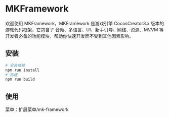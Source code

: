 # MKFramework

欢迎使用 MKFramework，MKFramework 是游戏引擎 CocosCreator3.x 版本的游戏代码框架，它包含了 音频、多语言、UI、新手引导、网络、资源、MVVM 等开发者必备的功能模块，帮助你快速开发而不受到其他因素影响。

## 安装

```bash
# 安装依赖
npm run install
# 构建
npm run build
```

## 使用

菜单：扩展菜单/mk-framework
